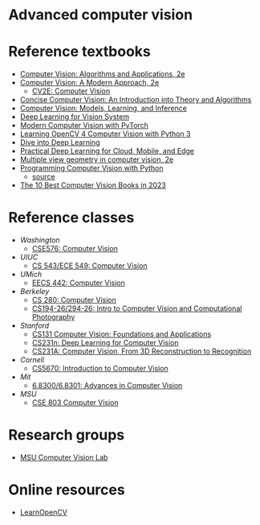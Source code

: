 # Advanced computer vision



# Reference textbooks
- [Computer Vision: Algorithms and Applications, 2e](https://szeliski.org/Book/)
- [Computer Vision: A Modern Approach, 2e](https://www.pearson.com/en-us/subject-catalog/p/computer-vision-a-modern-approach/P200000003374/9780133001921)
  - [CV2E: Computer Vision](http://luthuli.cs.uiuc.edu/~daf/)
- [Concise Computer Vision: An Introduction into Theory and Algorithms](https://link.springer.com/book/10.1007/978-1-4471-6320-6)
- [Computer Vision:  Models, Learning, and Inference](http://www.computervisionmodels.com/)
- [Deep Learning for Vision System](https://github.com/moelgendy/deep_learning_for_vision_systems)
- [Modern Computer Vision with PyTorch](https://github.com/PacktPublishing/Modern-Computer-Vision-with-PyTorch)
- [Learning OpenCV 4 Computer Vision with Python 3](https://github.com/PacktPublishing/Learning-OpenCV-4-Computer-Vision-with-Python-Third-Edition)
- [Dive into Deep Learning](https://d2l.ai/index.html)
- [Practical Deep Learning for Cloud, Mobile, and Edge](https://github.com/PracticalDL/Practical-Deep-Learning-Book)
- [Multiple view geometry in computer vision, 2e](https://www.robots.ox.ac.uk/~vgg/hzbook/)
- [Programming Computer Vision with Python](http://programmingcomputervision.com/)
  - [source](https://github.com/jesolem/PCV)
- [The 10 Best Computer Vision Books in 2023](https://viso.ai/computer-vision/computer-vision-books/)

# Reference classes
- *Washington*
  - [CSE576: Computer Vision](https://courses.cs.washington.edu/courses/cse576/)
- *UIUC*
  - [CS 543/ECE 549: Computer Vision](http://luthuli.cs.uiuc.edu/~daf/courses/CV23/CV23.html)
- *UMich*
  - [EECS 442: Computer Vision](https://web.eecs.umich.edu/~fouhey/teaching/EECS442_F19/doingwell.html)
- *Berkeley*
  - [CS 280: Computer Vision](https://cs280-berkeley.github.io/)
  - [CS194-26/294-26: Intro to Computer Vision and Computational Photography](https://inst.eecs.berkeley.edu/~cs194-26)
- *Stanford*
  - [CS131 Computer Vision: Foundations and Applications](http://vision.stanford.edu/teaching/cs131_fall2223/)
  - [CS231n: Deep Learning for Computer Vision](http://cs231n.stanford.edu/)
  - [CS231A: Computer Vision, From 3D Reconstruction to Recognition](http://web.stanford.edu/class/cs231a/)
- *Cornell*
  - [CS5670: Introduction to Computer Vision](http://www.cs.cornell.edu/courses/cs5670/2023sp/)
- *Mit*
  - [6.8300/6.8301: Advances in Computer Vision](http://6.8300.csail.mit.edu/sp23/)
- *MSU*
  - [CSE 803 Computer Vision](https://www.cse.msu.edu/~stockman/)

# Research groups
- [MSU Computer Vision Lab](http://cvlab.cse.msu.edu/)

# Online resources
- [LearnOpenCV](https://learnopencv.com/)

